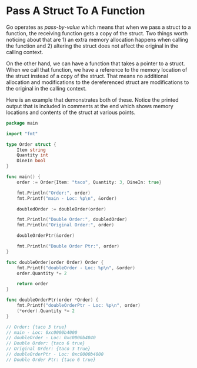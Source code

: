 # Pass A Struct To A Function

Go operates as _pass-by-value_ which means that when we pass a struct to a
function, the receiving function gets a copy of the struct. Two things worth
noticing about that are 1) an extra memory allocation happens when calling the
function and 2) altering the struct does not affect the original in the calling
context.

On the other hand, we can have a function that takes a pointer to a struct.
When we call that function, we have a reference to the memory location of the
struct instead of a copy of the struct. That means no additional allocation and
modifications to the dereferenced struct are modifications to the original in
the calling context.

Here is an example that demonstrates both of these. Notice the printed output
that is included in comments at the end which shows memory locations and
contents of the struct at various points.

```go
package main

import "fmt"

type Order struct {
	Item string
	Quantity int
	DineIn bool
}

func main() {
	order := Order{Item: "taco", Quantity: 3, DineIn: true}

	fmt.Println("Order:", order)
	fmt.Printf("main - Loc: %p\n", &order)

	doubledOrder := doubleOrder(order)

	fmt.Println("Double Order:", doubledOrder)
	fmt.Println("Original Order:", order)

	doubleOrderPtr(&order)

	fmt.Println("Double Order Ptr:", order)
}

func doubleOrder(order Order) Order {
	fmt.Printf("doubleOrder - Loc: %p\n", &order)
	order.Quantity *= 2

	return order
}

func doubleOrderPtr(order *Order) {
	fmt.Printf("doubleOrderPtr - Loc: %p\n", order)
	(*order).Quantity *= 2
}

// Order: {taco 3 true}
// main - Loc: 0xc0000b4000
// doubleOrder - Loc: 0xc0000b4040
// Double Order: {taco 6 true}
// Original Order: {taco 3 true}
// doubleOrderPtr - Loc: 0xc0000b4000
// Double Order Ptr: {taco 6 true}
```
